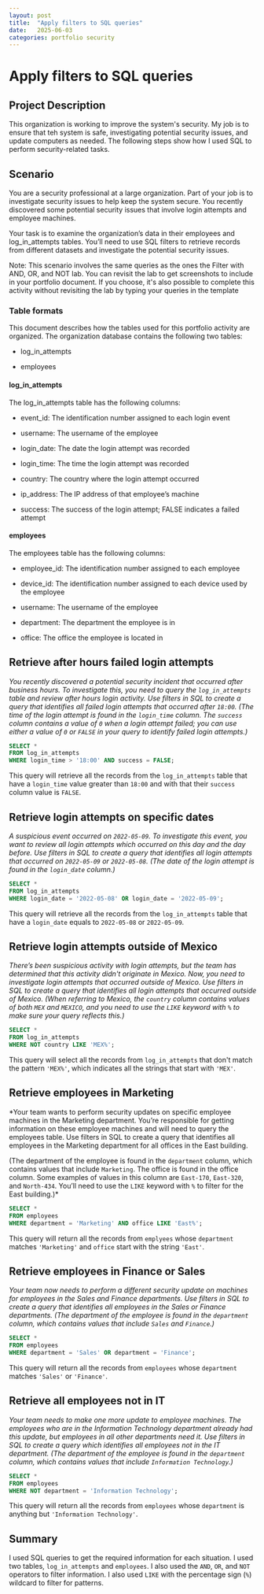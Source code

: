 ```yaml
---
layout: post
title:  "Apply filters to SQL queries"
date:   2025-06-03
categories: portfolio security
---
```


# Apply filters to SQL queries

## Project Description

This organization is working to improve the system's security. My job is to ensure that teh system is safe, investigating potential security issues, and update computers as needed. The following steps show how I used SQL to perform security-related tasks.

## Scenario

You are a security professional at a large organization. Part of your job is to investigate security issues to help keep the system secure. You recently discovered some potential security issues that involve login attempts and employee machines.

Your task is to examine the organization’s data in their employees and log_in_attempts tables. You’ll need to use SQL filters to retrieve records from different datasets and investigate the potential security issues.

Note: This scenario involves the same queries as the ones the Filter with AND, OR, and NOT lab. You can revisit the lab to get screenshots to include in your portfolio document. If you choose, it's also possible to complete this activity without revisiting the lab by typing your queries in the template

### Table formats

This document describes how the tables used for this portfolio activity are organized. The organization database contains the following two tables:

- log_in_attempts

- employees

#### log_in_attempts

The log_in_attempts table has the following columns:

- event_id: The identification number assigned to each login event

- username: The username of the employee

- login_date: The date the login attempt was recorded

- login_time: The time the login attempt was recorded

- country: The country where the login attempt occurred

- ip_address: The IP address of that employee’s machine

- success: The success of the login attempt; FALSE indicates a failed attempt

#### employees

The employees table has the following columns:

- employee_id: The identification number assigned to each employee

- device_id: The identification number assigned to each device used by the employee

- username: The username of the employee

- department: The department the employee is in

- office: The office the employee is located in

## Retrieve after hours failed login attempts

*You recently discovered a potential security incident that occurred after business hours. To investigate this, you need to query the `log_in_attempts` table and review after hours login activity. Use filters in SQL to create a query that identifies all failed login attempts that occurred after `18:00`. (The time of the login attempt is found in the `login_time` column. The `success` column contains a value of `0` when a login attempt failed; you can use either a value of `0` or `FALSE` in your query to identify failed login attempts.)*

```SQL
SELECT *
FROM log_in_attempts
WHERE login_time > '18:00' AND success = FALSE;
```

This query will retrieve all the records from the `log_in_attempts` table that have a `login_time` value greater than `18:00` and with that their `success` column value is `FALSE`.

## Retrieve login attempts on specific dates

*A suspicious event occurred on `2022-05-09`. To investigate this event, you want to review all login attempts which occurred on this day and the day before. Use filters in SQL to create a query that identifies all login attempts that occurred on `2022-05-09` or `2022-05-08`. (The date of the login attempt is found in the `login_date` column.)*

```SQL
SELECT *
FROM log_in_attempts
WHERE login_date = '2022-05-08' OR login_date = '2022-05-09';
```

This query will retrieve all the records from the `log_in_attempts` table that have a `login_date` equals to `2022-05-08` or `2022-05-09`.

## Retrieve login attempts outside of Mexico

*There’s been suspicious activity with login attempts, but the team has determined that this activity didn't originate in Mexico. Now, you need to investigate login attempts that occurred outside of Mexico. Use filters in SQL to create a query that identifies all login attempts that occurred outside of Mexico. (When referring to Mexico, the `country` column contains values of both `MEX` and `MEXICO`, and you need to use the `LIKE` keyword with `%` to make sure your query reflects this.)*

```SQL
SELECT *
FROM log_in_attempts
WHERE NOT country LIKE 'MEX%';
```

This query will select all the records from `log_in_attempts` that don't match the pattern `'MEX%'`, which indicates all the strings that start with `'MEX'`.

## Retrieve employees in Marketing

*Your team wants to perform security updates on specific employee machines in the Marketing department. You’re responsible for getting information on these employee machines and will need to query the employees table. Use filters in SQL to create a query that identifies all employees in the Marketing department for all offices in the East building.

(The department of the employee is found in the `department` column, which contains values that include `Marketing`. The office is found in the office column. Some examples of values in this column are `East-170`, `East-320`, and `North-434`. You’ll need to use the `LIKE` keyword with `%` to filter for the East building.)*


```SQL
SELECT *
FROM employees
WHERE department = 'Marketing' AND office LIKE 'East%';
```

This query will return all the records from `emplyees` whose `department` matches `'Marketing'` and `office` start with the string `'East'`.

## Retrieve employees in Finance or Sales

*Your team now needs to perform a different security update on machines for employees in the Sales and Finance departments. Use filters in SQL to create a query that identifies all employees in the Sales or Finance departments. (The department of the employee is found in the `department` column, which contains values that include `Sales` and `Finance`.)*

```SQL
SELECT *
FROM employees
WHERE department = 'Sales' OR department = 'Finance';
```

This query will return all the records from `employees` whose `department` matches `'Sales'` or `'Finance'`.

## Retrieve all employees not in IT

*Your team needs to make one more update to employee machines. The employees who are in the Information Technology department already had this update, but employees in all other departments need it. Use filters in SQL to create a query which identifies all employees not in the IT department. (The department of the employee is found in the `department` column, which contains values that include `Information Technology`.)*

```SQL
SELECT *
FROM employees
WHERE NOT department = 'Information Technology';
```

This query will return all the records from `employees` whose `department` is anything but `'Information Technology'`.

## Summary

I used SQL queries to get the required information for each situation. I used two tables, `log_in_attempts` and `employees`. I also used the `AND`, `OR`, and `NOT` operators to filter information. I also used `LIKE` with the percentage sign (`%`) wildcard to filter for patterns.
